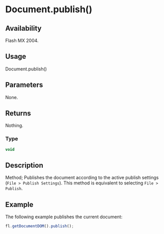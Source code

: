 # Document.publish()

## Availability

Flash MX 2004.

## Usage

Document.publish()

## Parameters

None.

## Returns

Nothing.

### Type

```typescript
void
```

## Description

Method; Publishes the document according to the active publish settings (`File > Publish Settings`). This method is equivalent to selecting `File > Publish`.

## Example

The following example publishes the current document:

```javascript
fl.getDocumentDOM().publish();
```
